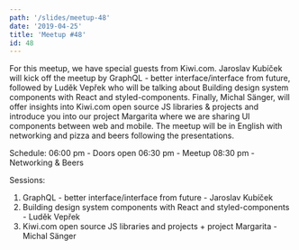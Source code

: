 ```yaml
---
path: '/slides/meetup-48'
date: '2019-04-25'
title: 'Meetup #48'
id: 48
---
```


For this meetup, we have special guests from Kiwi.com. Jaroslav Kubíček will kick off the meetup by GraphQL - better interface/interface from future, followed by Luděk Vepřek who will be talking about Building design system components with React and styled-components. Finally, Michal Sänger, will offer insights into Kiwi.com open source JS libraries & projects and introduce you into our project Margarita where we are sharing UI components between web and mobile. The meetup will be in English with networking and pizza and beers following the presentations.

Schedule:
06:00 pm - Doors open
06:30 pm - Meetup
08:30 pm - Networking & Beers

Sessions:
1. GraphQL - better interface/interface from future - Jaroslav Kubíček
2. Building design system components with React and styled-components - Luděk Vepřek
3. Kiwi.com open source JS libraries and projects + project Margarita - Michal Sänger

